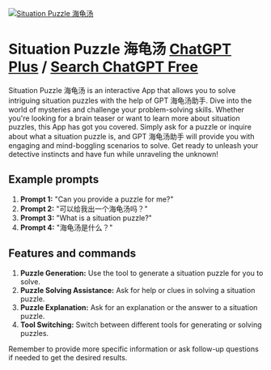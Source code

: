 
[![Situation Puzzle 海龟汤](https://files.oaiusercontent.com/file-kyPnQ7QxBxjMx5czvICMHuc0?se=2123-10-17T09%3A29%3A19Z&sp=r&sv=2021-08-06&sr=b&rscc=max-age%3D31536000%2C%20immutable&rscd=attachment%3B%20filename%3D7a6ba43c-d640-446c-9edf-9b6e1c8cf580.png&sig=JHE5gSLknAqOlP80d0PtOjUF/9qPLsPEEPEG2oDkA%2Bo%3D)](https://chat.openai.com/g/g-KHcdRU9or-situation-puzzle-hai-gui-tang)

# Situation Puzzle 海龟汤 [ChatGPT Plus](https://chat.openai.com/g/g-KHcdRU9or-situation-puzzle-hai-gui-tang) / [Search ChatGPT Free](https://gptcall.net/index.html#/?search=Situation%20Puzzle%20%E6%B5%B7%E9%BE%9F%E6%B1%A4)

Situation Puzzle 海龟汤 is an interactive App that allows you to solve intriguing situation puzzles with the help of GPT 海龟汤助手. Dive into the world of mysteries and challenge your problem-solving skills. Whether you're looking for a brain teaser or want to learn more about situation puzzles, this App has got you covered. Simply ask for a puzzle or inquire about what a situation puzzle is, and GPT 海龟汤助手 will provide you with engaging and mind-boggling scenarios to solve. Get ready to unleash your detective instincts and have fun while unraveling the unknown!

## Example prompts

1. **Prompt 1:** "Can you provide a puzzle for me?"
2. **Prompt 2:** "可以给我出一个海龟汤吗？"
3. **Prompt 3:** "What is a situation puzzle?"
4. **Prompt 4:** "海龟汤是什么？"

## Features and commands

1. **Puzzle Generation:** Use the tool to generate a situation puzzle for you to solve.
2. **Puzzle Solving Assistance:** Ask for help or clues in solving a situation puzzle.
3. **Puzzle Explanation:** Ask for an explanation or the answer to a situation puzzle.
4. **Tool Switching:** Switch between different tools for generating or solving puzzles.

Remember to provide more specific information or ask follow-up questions if needed to get the desired results.


